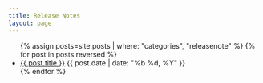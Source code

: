 ```yaml
---
title: Release Notes
layout: page
---
```


<section>
    <ul class="post-list">
        {% assign posts=site.posts | where: "categories", "releasenote" %}
        {% for post in posts reversed %}
        <li>
            <a href="{{ post.url | prepend: site.baseurl | prepend: site.url }}">{{ post.title }}</a> <time datetime="{{ post.date | date_to_xmlschema }}">{{ post.date | date: "%b %d, %Y" }}</time>
        </li>
        {% endfor %}
    </ul>
</section>